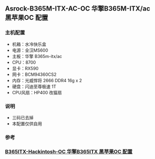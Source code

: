 ## Asrock-B365M-ITX-AC-OC 华擎B365M-ITX/ac 黑苹果OC 配置

### 主机配置
- 机箱：水冷快乐盒
- 电源：全汉MS600
- 主板：华擎 B365m-itx/ac
- CPU：8700
- 显卡：RX590
- 网卡：BCM94360CS2
- 内存：光威悍将 2666 DDR4 16g x 2
- 硬盘：闪迪至尊极速 1T 
- CPU风扇：HP400 改猫扇 

### 说明

- 三码已去掉
- 本配置仅供自用


### 参考
### [B365ITX-Hackintosh-OC 华擎B365ITX 黑苹果OC 配置](https://github.com/Good0007/B365ITX-Hackintosh-OC)
